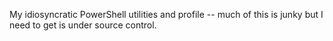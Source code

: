 My idiosyncratic PowerShell utilities and profile -- much of this is junky but I need to get is under source control.